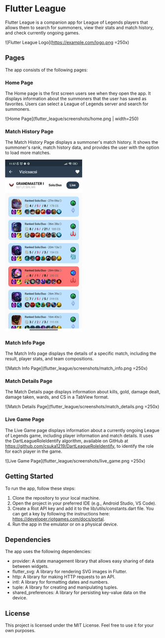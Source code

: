 # Flutter League
Flutter League is a companion app for League of Legends players that allows them to search for summoners, view their stats and match history, and check currently ongoing games.

![Flutter League Logo](https://example.com/logo.png =250x)

## Pages
The app consists of the following pages:

### Home Page
The Home page is the first screen users see when they open the app. It displays information about the summoners that the user has saved as favorites. Users can select a League of Legends server and search for summoners.

![Home Page](flutter_league/screenshots/home.png | width=250)

### Match History Page
The Match History Page displays a summoner's match history. It shows the summoner's rank, match history data, and provides the user with the option to load more matches.

<img src="flutter_league/screenshots/match_history.png" width="250">


### Match Info Page
The Match Info page displays the details of a specific match, including the result, player stats, and team compositions.

![Match Info Page](flutter_league/screenshots/match_info.png =250x)

### Match Details Page
The Match Details page displays information about kills, gold, damage dealt, damage taken, wards, and CS in a TabView format.

![Match Details Page](flutter_league/screenshots/match_details.png =250x)

### Live Game Page
The Live Game page displays information about a currently ongoing League of Legends game, including player information and match details. It uses the DartLeagueRoleIdentify algorithm, available on GitHub at https://github.com/csuka1219/DartLeagueRoleIdentify, to identify the role for each player in the game.

![Live Game Page](flutter_league/screenshots/live_game.png =250x)

## Getting Started
To run the app, follow these steps:

1. Clone the repository to your local machine.
2. Open the project in your preferred IDE (e.g., Android Studio, VS Code).
3. Create a Riot API key and add it to the lib/utils/constants.dart file. You can get a key by following the instructions here: https://developer.riotgames.com/docs/portal.
4. Run the app in the emulator or on a physical device.

## Dependencies
The app uses the following dependencies:

- provider: A state management library that allows easy sharing of data between widgets.
- flutter_svg: A library for rendering SVG images in Flutter.
- http: A library for making HTTP requests to an API.
- intl: A library for formatting dates and numbers.
- tuple: A library for creating and manipulating tuples.
- shared_preferences: A library for persisting key-value data on the device.

## License
This project is licensed under the MIT License. Feel free to use it for your own purposes.

